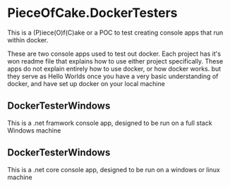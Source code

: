 # PieceOfCake.DockerTesters
This is a (P)iece(O)f(C)ake or a POC to test creating console apps that run within docker.

These are two console apps used to test out docker.
Each project has it's won readme file that explains how to use either project specifically. These apps do not explain entirely how to use docker, or how docker works. but they serve as Hello Worlds once you have a very basic understanding of docker, and have set up docker on your local machine

## DockerTesterWindows
This is a .net framwork console app, designed to be run on a full stack Windows machine

## DockerTesterWindows
This is a .net core console app, designed to be run on a windows or linux machine
